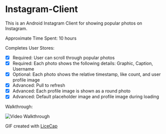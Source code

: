 # Instagram-Client
This is an Android Instagram Client for showing popular photos on Instagram.

Approximate Time Spent: 10 hours

Completes User Stores:

* [x] Required: User can scroll through popular photos
* [x] Required: Each photo shows the following details: Graphic, Caption, Username
* [x] Optional: Each photo shows the relative timestamp, like count, and user profile image
* [x] Advanced: Pull to refresh
* [x] Advanced: Each profile image is shown as a round photo
* [x] Advanced: Default placeholder image and profile image during loading

Walkthrough:

![Video Walkthrough](Instagram_Client_Walkthrough.gif)

GIF created with [LiceCap](http://www.cockos.com/licecap/)

